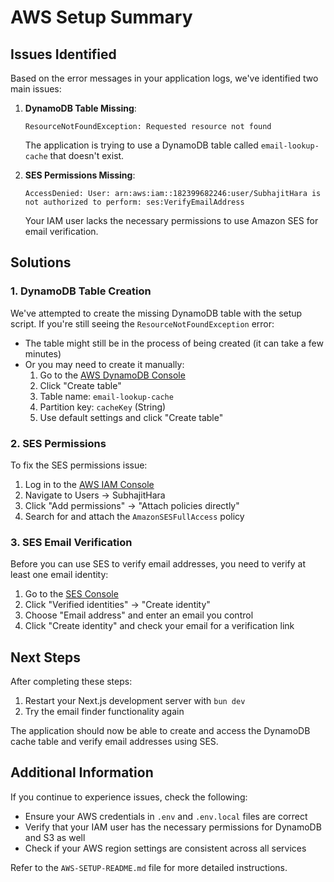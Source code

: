 # AWS Setup Summary

## Issues Identified

Based on the error messages in your application logs, we've identified two main issues:

1. **DynamoDB Table Missing**: 
   ```
   ResourceNotFoundException: Requested resource not found
   ```
   The application is trying to use a DynamoDB table called `email-lookup-cache` that doesn't exist.

2. **SES Permissions Missing**:
   ```
   AccessDenied: User: arn:aws:iam::182399682246:user/SubhajitHara is not authorized to perform: ses:VerifyEmailAddress
   ```
   Your IAM user lacks the necessary permissions to use Amazon SES for email verification.

## Solutions

### 1. DynamoDB Table Creation

We've attempted to create the missing DynamoDB table with the setup script. If you're still seeing the `ResourceNotFoundException` error:

- The table might still be in the process of being created (it can take a few minutes)
- Or you may need to create it manually:
  1. Go to the [AWS DynamoDB Console](https://console.aws.amazon.com/dynamodb/)
  2. Click "Create table"
  3. Table name: `email-lookup-cache`
  4. Partition key: `cacheKey` (String)
  5. Use default settings and click "Create table"

### 2. SES Permissions

To fix the SES permissions issue:

1. Log in to the [AWS IAM Console](https://console.aws.amazon.com/iam/)
2. Navigate to Users → SubhajitHara
3. Click "Add permissions" → "Attach policies directly"
4. Search for and attach the `AmazonSESFullAccess` policy

### 3. SES Email Verification

Before you can use SES to verify email addresses, you need to verify at least one email identity:

1. Go to the [SES Console](https://console.aws.amazon.com/ses/)
2. Click "Verified identities" → "Create identity"
3. Choose "Email address" and enter an email you control
4. Click "Create identity" and check your email for a verification link

## Next Steps

After completing these steps:

1. Restart your Next.js development server with `bun dev`
2. Try the email finder functionality again

The application should now be able to create and access the DynamoDB cache table and verify email addresses using SES.

## Additional Information

If you continue to experience issues, check the following:

- Ensure your AWS credentials in `.env` and `.env.local` files are correct
- Verify that your IAM user has the necessary permissions for DynamoDB and S3 as well
- Check if your AWS region settings are consistent across all services

Refer to the `AWS-SETUP-README.md` file for more detailed instructions.